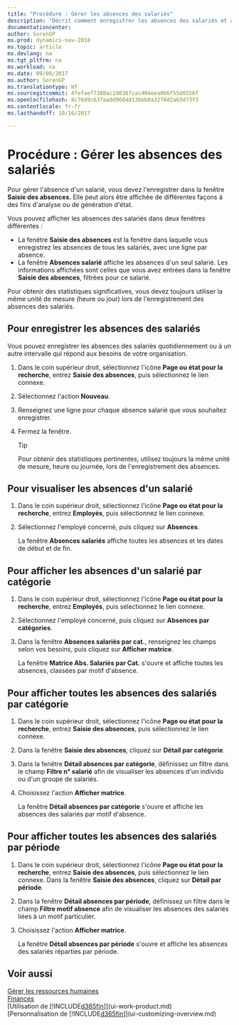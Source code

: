 ```yaml
---
title: "Procédure : Gérer les absences des salariés"
description: "Décrit comment enregistrer les absences des salariés et analyser les statistiques d'indisponibilité."
documentationcenter: 
author: SorenGP
ms.prod: dynamics-nav-2018
ms.topic: article
ms.devlang: na
ms.tgt_pltfrm: na
ms.workload: na
ms.date: 09/08/2017
ms.author: SorenGP
ms.translationtype: HT
ms.sourcegitcommit: 4fefaef7380ac10836fcac404eea006f55d8556f
ms.openlocfilehash: 8c76d9c637aadd9684d13bbb0a32f8d2a63d73f3
ms.contentlocale: fr-fr
ms.lasthandoff: 10/16/2017

---
```

# <a name="how-to-manage-employee-absence"></a>Procédure : Gérer les absences des salariés
Pour gérer l'absence d'un salarié, vous devez l'enregistrer dans la fenêtre **Saisie des absences**. Elle peut alors être affichée de différentes façons à des fins d'analyse ou de génération d'état.

Vous pouvez afficher les absences des salariés dans deux fenêtres différentes :

* La fenêtre **Saisie des absences** est la fenêtre dans laquelle vous enregistrez les absences de tous les salariés, avec une ligne par absence.
* La fenêtre **Absences salarié** affiche les absences d'un seul salarié. Les informations affichées sont celles que vous avez entrées dans la fenêtre **Saisie des absences**, filtrées pour ce salarié.

Pour obtenir des statistiques significatives, vous devez toujours utiliser la même unité de mesure (heure ou jour) lors de l'enregistrement des absences des salariés.

## <a name="to-register-employee-absence"></a>Pour enregistrer les absences des salariés
Vous pouvez enregistrer les absences des salariés quotidiennement ou à un autre intervalle qui répond aux besoins de votre organisation.

1. Dans le coin supérieur droit, sélectionnez l'icône **Page ou état pour la recherche**, entrez **Saisie des absences**, puis sélectionnez le lien connexe.
2. Sélectionnez l'action **Nouveau**.
3. Renseignez une ligne pour chaque absence salarié que vous souhaitez enregistrer.
4. Fermez la fenêtre.

    > [!Tip]
    > Pour obtenir des statistiques pertinentes, utilisez toujours la même unité de mesure, heure ou journée, lors de l'enregistrement des absences.

## <a name="to-view-an-individual-employees-absence"></a>Pour visualiser les absences d'un salarié
1. Dans le coin supérieur droit, sélectionnez l'icône **Page ou état pour la recherche**, entrez **Employés**, puis sélectionnez le lien connexe.
2. Sélectionnez l'employé concerné, puis cliquez sur **Absences**.

    La fenêtre **Absences salariés** affiche toutes les absences et les dates de début et de fin.

## <a name="to-view-an-employees-absence-by-categories"></a>Pour afficher les absences d'un salarié par catégorie
1. Dans le coin supérieur droit, sélectionnez l'icône **Page ou état pour la recherche**, entrez **Employés**, puis sélectionnez le lien connexe.
2. Sélectionnez l'employé concerné, puis cliquez sur **Absences par catégories**.
3. Dans la fenêtre **Absences salariés par cat.**, renseignez les champs selon vos besoins, puis cliquez sur **Afficher matrice**.

    La fenêtre **Matrice Abs. Salariés par Cat.** s'ouvre et affiche toutes les absences, classées par motif d'absence.

## <a name="to-view-all-employee-absences-by-category"></a>Pour afficher toutes les absences des salariés par catégorie
1. Dans le coin supérieur droit, sélectionnez l'icône **Page ou état pour la recherche**, entrez **Saisie des absences**, puis sélectionnez le lien connexe.
2. Dans la fenêtre **Saisie des absences**, cliquez sur **Détail par catégorie**.
3. Dans la fenêtre **Détail absences par catégorie**, définissez un filtre dans le champ **Filtre n° salarié** afin de visualiser les absences d'un individu ou d'un groupe de salariés.
4. Choisissez l'action **Afficher matrice**.

    La fenêtre **Détail absences par catégorie** s'ouvre et affiche les absences des salariés par motif d'absence.

## <a name="to-view-all-employee-absences-by-period"></a>Pour afficher toutes les absences des salariés par période
1. Dans le coin supérieur droit, sélectionnez l'icône **Page ou état pour la recherche**, entrez **Saisie des absences**, puis sélectionnez le lien connexe.
   Dans la fenêtre **Saisie des absences**, cliquez sur **Détail par période**.
2. Dans la fenêtre **Détail absences par période**, définissez un filtre dans le champ **Filtre motif absence** afin de visualiser les absences des salariés liées à un motif particulier.
3. Choisissez l'action **Afficher matrice**.

    La fenêtre **Détail absences par période** s'ouvre et affiche les absences des salariés réparties par période.

## <a name="see-also"></a>Voir aussi
[Gérer les ressources humaines](hr-manage-human-resources.md)  
[Finances](finance.md)  
[Utilisation de [!INCLUDE[d365fin](includes/d365fin_md.md)]](ui-work-product.md)  
[Personnalisation de [!INCLUDE[d365fin](includes/d365fin_md.md)]](ui-customizing-overview.md)

